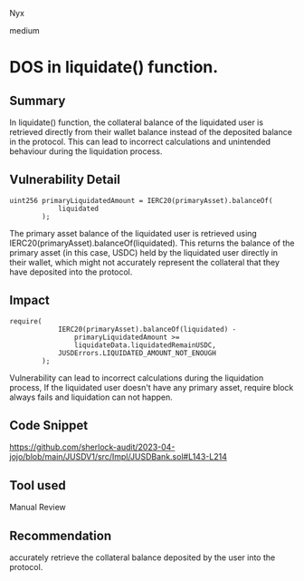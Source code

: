 Nyx

medium

# DOS in liquidate() function.

## Summary
In liquidate() function, the collateral balance of the liquidated user is retrieved directly from their wallet balance instead of the deposited balance in the protocol. This can lead to incorrect calculations and unintended behaviour during the liquidation process.
## Vulnerability Detail
```solidity
uint256 primaryLiquidatedAmount = IERC20(primaryAsset).balanceOf(
            liquidated
        );
```
The primary asset balance of the liquidated user is retrieved using IERC20(primaryAsset).balanceOf(liquidated). This returns the balance of the primary asset (in this case, USDC) held by the liquidated user directly in their wallet, which might not accurately represent the collateral that they have deposited into the protocol.


## Impact
```solidity
require( 
            IERC20(primaryAsset).balanceOf(liquidated) -
                primaryLiquidatedAmount >=
                liquidateData.liquidatedRemainUSDC,
            JUSDErrors.LIQUIDATED_AMOUNT_NOT_ENOUGH
        );
```
Vulnerability can lead to incorrect calculations during the liquidation process, If the liquidated user doesn't have any primary asset, require block always fails and liquidation can not happen. 
## Code Snippet
https://github.com/sherlock-audit/2023-04-jojo/blob/main/JUSDV1/src/Impl/JUSDBank.sol#L143-L214
## Tool used

Manual Review

## Recommendation
accurately retrieve the collateral balance deposited by the user into the protocol.